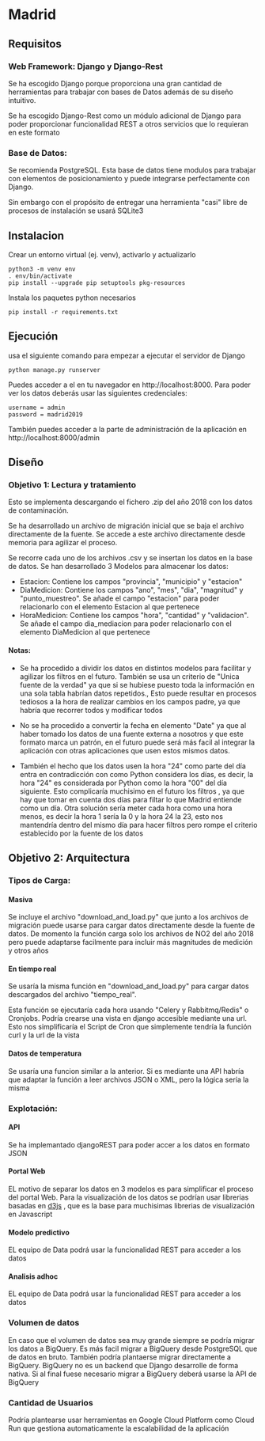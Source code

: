 # Madrid

## Requisitos

### Web Framework: Django y Django-Rest
Se ha escogido Django porque proporciona una gran cantidad de herramientas para trabajar con bases de Datos además de su diseño intuitivo.

Se ha escogido Django-Rest como un módulo adicional de Django para poder proporcionar funcionalidad REST a otros servicios que lo requieran en este formato

### Base de Datos:
Se recomienda PostgreSQL. Esta base de datos tiene modulos para trabajar con elementos de posicionamiento y puede integrarse perfectamente con Django.

Sin embargo con el propósito de entregar una herramienta "casi" libre de procesos de instalación se usará SQLite3


## Instalacion
Crear un entorno virtual (ej. venv), activarlo y actualizarlo
```
python3 -m venv env
. env/bin/activate
pip install --upgrade pip setuptools pkg-resources
```

Instala los paquetes python necesarios
```
pip install -r requirements.txt
```

## Ejecución
usa el siguiente comando para empezar a ejecutar el servidor de Django
```
python manage.py runserver
```

Puedes acceder a el en tu navegador en http://localhost:8000. Para poder ver los datos deberás usar las siguientes credenciales: 
```
username = admin
password = madrid2019
```

También puedes acceder a la parte de administración de la aplicación en http://localhost:8000/admin


## Diseño

### Objetivo 1: Lectura y tratamiento
Esto se implementa descargando el fichero .zip del año 2018 con los datos de contaminación.

Se ha desarrollado un archivo de migración inicial que se baja el archivo directamente de la fuente. Se accede a este archivo directamente desde memoria para agilizar el proceso.

Se recorre cada uno de los archivos .csv y se insertan los datos en la base de datos.
Se han desarrollado 3 Modelos para almacenar los datos:
* Estacion: Contiene los campos "provincia", "municipio" y "estacion"
* DiaMedicion: Contiene los campos "ano", "mes", "dia", "magnitud" y "punto_muestreo". Se añade el campo "estacion" para poder relacionarlo con el elemento Estacion al que pertenece
* HoraMedicion: Contiene los campos "hora", "cantidad" y "validacion". Se añade el campo dia_mediacion para poder relacionarlo con el elemento DiaMedicion al que pertenece

#### Notas:
* Se ha procedido a dividir los datos en distintos modelos para facilitar y agilizar los filtros en el futuro. También se usa un criterio de "Unica fuente de la verdad" ya que si se hubiese puesto toda la información en una sola tabla habrían datos repetidos., Esto puede resultar en procesos tediosos a la hora de realizar cambios en los campos padre, ya que habría que recorrer todos y modificar todos

* No se ha procedido a convertir la fecha en elemento "Date" ya que al haber tomado los datos de una fuente externa a nosotros y que este formato marca un patrón, en el futuro puede será más facil al integrar la aplicación con otras aplicaciones que usen estos mismos datos.

* También el hecho que los datos usen la hora "24" como parte del día entra en contradicción con como Python considera los días, es decir, la hora "24" es considerada por Python como la hora "00" del día siguiente. Esto complicaría muchisimo en el futuro los filtros , ya que hay que tomar en cuenta dos días para filtar lo que Madrid entiende como un día. Otra solución sería meter cada hora como una hora menos, es decir la hora 1 sería la 0 y la hora 24 la 23, esto nos mantendría dentro del mismo día para hacer filtros pero rompe el criterio establecido por la fuente de los datos


## Objetivo 2: Arquitectura
### Tipos de Carga:
#### Masiva

Se incluye el archivo "download_and_load.py" que junto a los archivos de migración puede usarse para cargar datos directamente desde la fuente de datos. De momento la función carga solo los archivos de NO2 del año 2018 pero puede adaptarse facilmente para incluir más magnitudes de medición y otros años


#### En tiempo real
Se usaría la misma función en "download_and_load.py" para cargar datos descargados del archivo "tiempo_real".

Esta función se ejecutaría cada hora usando "Celery y Rabbitmq/Redis" o Cronjobs. Podría crearse una vista en django accesible mediante una url. Esto nos simplificaría el Script de Cron que simplemente tendría la función curl y la url de la vista

#### Datos de temperatura
Se usaría una funcion similar a la anterior. Si es mediante una API habría que adaptar la función a leer archivos JSON o XML, pero la lógica sería la misma


### Explotación:
#### API
Se ha implemantado djangoREST para poder accer a los datos en formato JSON

#### Portal Web
EL motivo de separar los datos en 3 modelos es para simplificar el proceso del portal Web.
Para la visualización de los datos se podrían usar librerias basadas en [d3js](https://d3js.org/) , que es la base para muchisimas librerias de visualización en Javascript

#### Modelo predictivo
EL equipo de Data podrá usar la funcionalidad REST para acceder a los datos

#### Analisis adhoc
EL equipo de Data podrá usar la funcionalidad REST para acceder a los datos


### Volumen de datos
En caso que el volumen de datos sea muy grande siempre se podría migrar los datos a BigQuery.
Es más facil migrar a BigQuery desde PostgreSQL que de datos en bruto.
También podría plantaerse migrar directamente a BigQuery.
BigQuery no es un backend que Django desarrolle de forma nativa. Si al final fuese necesario migrar a BigQuery deberá usarse la API de BigQuery

### Cantidad de Usuarios
Podría plantearse usar herramientas en Google Cloud Platform como Cloud Run que gestiona automaticamente la escalabilidad de la aplicación

